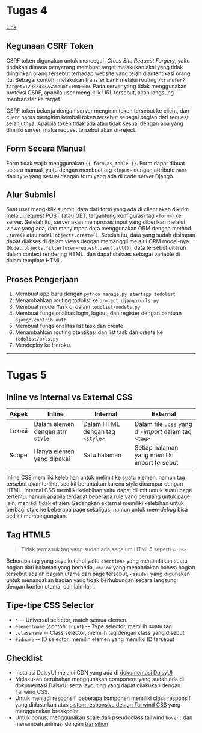 # Tugas 4

[Link](https://pbp22t2.herokuapp.com/todolist)

## Kegunaan CSRF Token

CSRF token digunakan untuk mencegah _Cross Site Request Forgery_, yaitu tindakan dimana penyerang membuat target melakukan
aksi yang tidak diinginkan orang tersebut terhadap website yang telah diautentikasi orang itu. Sebagai contoh, melakukan
transfer bank melalui routing `/transfer?target=129824332&amount=1000000`. Pada server yang tidak menggunakan proteksi CSRF,
apabila user meng-klik URL tersebut, akan langsung mentransfer ke target.

CSRF token bekerja dengan server mengirim token tersebut ke client, dan client harus mengirim kembali token tersebut sebagai
bagian dari request selanjutnya. Apabila token tidak ada atau tidak sesuai dengan apa yang dimiliki server, maka request
tersebut akan di-reject.

## Form Secara Manual

Form tidak wajib menggunakan `{{ form.as_table }}`. Form dapat dibuat secara manual, yaitu dengan membuat tag `<input>` dengan
attribute `name` dan `type` yang sesuai dengan form yang ada di code server Django.

## Alur Submisi

Saat user meng-klik submit, data dari form yang ada di client akan dikirim melalui request POST (atau GET, tergantung konfigurasi
tag `<form>`) ke server. Setelah itu, server akan memproses input yang diberikan melalui views yang ada, dan menyimpan data
menggunakan ORM dengan method `.save()` atau `Model.objects.create()`. Setelah itu, data yang sudah disimpan dapat diakses di dalam
views dengan memanggil melalui ORM model-nya (`Model.objects.filter(user=request.user).all()`), data tersebut ditaruh dalam context
rendering HTML, dan dapat diakses sebagai variable di dalam template HTML.

## Proses Pengerjaan

1. Membuat app baru dengan `python manage.py startapp todolist`
2. Menambahkan routing todolist ke `project_django/urls.py`
3. Membuat model `Task` di dalam `todolist/models.py`
4. Membuat fungsionalitas login, logout, dan register dengan bantuan `django.contrib.auth`
5. Membuat fungsionalitas list task dan create
6. Menambahkan routing otentikasi dan list task dan create ke `todolist/urls.py`
7. Mendeploy ke Heroku.

---

# Tugas 5

## Inline vs Internal vs External CSS

Aspek | Inline | Internal | External
------|--------|----------|---------
Lokasi | Dalam elemen dengan atrr `style` | Dalam HTML dengan tag `<style>` | Dalam file `.css` yang di-*import* dalam tag `<tag>`
Scope | Hanya elemen yang dipakai | Satu halaman | Setiap halaman yang memiliki import tersebut

Inline CSS memiliki kelebihan untuk melimit ke suatu elemen, namun tag tersebut akan terlihat sedikit berantakan karena style
dicampur dengan HTML. Internal CSS memiliki kelebihan yaitu dapat dilimit untuk suatu page tertentu, namun apabila terdapat beberapa
rule yang berulang untuk page lain, menjadi tidak efisien. Sedangkan external memiliki kelebihan untuk berbagi style ke beberapa page
sekaligus, namun untuk men-*debug* bisa sedikit membingungkan.

## Tag HTML5

> Tidak termasuk tag yang sudah ada sebelum HTML5 seperti `<div>`

Beberapa tag yang saya ketahui yaitu `<section>` yang menandakan suatu bagian dari halaman yang berbeda, `<main>` yang menandakan bahwa
bagian tersebut adalah bagian utama dari page tersebut, `<aside>` yang digunakan untuk menandakan bagian yang tidak berhubungan secara
langsung dengan konten utama, dan lain-lain. 

## Tipe-tipe CSS Selector
- `*` -- Universal selector, match semua elemen.
- `elementname` (contoh: `input`) -- Type selector, memilih suatu tag.
- `.classname` -- Class selector, memilih tag dengan class yang disebut
- `#idname` -- ID selector, memilih elemen yang memiliki ID tersebut

## Checklist
- Instalasi DaisyUI melalui CDN yang ada di [dokumentasi DaisyUI](https://daisyui.com/docs/cdn/)
- Melakukan perubahan menggunakan component yang sudah ada di dokumentasi DaisyUI serta layouting
  yang dapat dilakukan dengan Tailwind CSS.
- Untuk menjadi responsif, beberapa komponen memiliki class responsif yang didasarkan atas
  [sistem responsive design Tailwind CSS](https://tailwindcss.com/docs/responsive-design) yang menggunakan
  breakpoint.
- Untuk bonus, menggunakan [scale](https://tailwindcss.com/docs/scale) dan pseudoclass tailwind `hover:`
  dan menambah animasi dengan [transition](https://tailwindcss.com/docs/transition-property)

